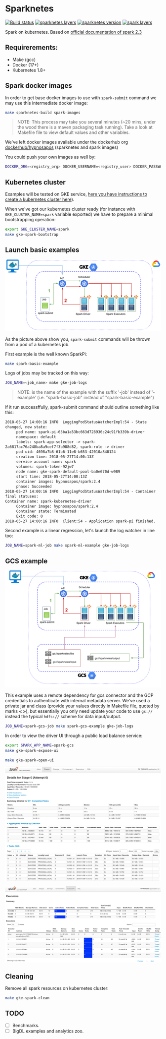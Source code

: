 # Sparknetes
[![Build status](https://circleci.com/gh/hypnosapos/sparknetes/tree/master.svg?style=svg "Build status")](https://circleci.com/gh/hypnosapos/sparknetes/tree/master)
[![sparknetes layers](https://images.microbadger.com/badges/image/hypnosapos/sparknetes.svg "sparknetes layers")](https://microbadger.com/images/hypnosapos/sparknetes)
[![sparknetes version](https://images.microbadger.com/badges/version/hypnosapos/sparknetes.svg "sparknetes version")](https://microbadger.com/images/hypnosapos/sparknetes)
[![spark layers](https://images.microbadger.com/badges/image/hypnosapos/spark.svg "spark layers")](https://microbadger.com/images/hypnosapos/spark)

Spark on kubernetes. Based on [official documentation of spark 2.3](https://spark.apache.org/docs/2.3.0/running-on-kubernetes.html)

## Requirerements:

- Make (gcc)
- Docker (17+)
- Kubernetes 1.8+ 

## Spark docker images

In order to get base docker images to use with `spark-submit` command we may use this intermediate docker image:

```bash
make sparknetes-build spark-images
```
> NOTE: This process may take you several minutes (~20 mins, under the wood there is a maven packaging task running).
 Take a look at Makefile file to view default values and other variables.

We've left docker images available under the dockerhub org [dockerhub/hypnosapos](https://hub.docker.com/r/hypnosapos/) (sparknetes and spark images)

You could push your own images as well by:

```bash
DOCKER_ORG=<registry_org> DOCKER_USERNAME=<registry_user> DOCKER_PASSWORD=<registry_pass> make sparknetes-build spark-images
```

## Kubernetes cluster

Examples will be tested on GKE service, [here you have instructions to create a kubernetes cluster here](https://github.com/hypnosapos/k8s-gke)).

When we've got our kubernetes cluster ready (for instance with `GKE_CLUSTER_NAME=spark` variable exported) we have to prepare a minimal bootstrapping operation:

```bash
export GKE_CLUSTER_NAME=spark
make gke-spark-bootstrap
```

## Launch basic examples

![Spark on kubernetes](sparknetes_basic.png)

As the picture above show you, `spark-submit` commands will be thrown from a pod of a kubernetes job.

First example is the well known SparkPi:
```bash
make spark-basic-example
```

Logs of jobs may be tracked on this way:
```bash
JOB_NAME=<job_name> make gke-job-logs
```
> NOTE: <job-name> is the name of the example with the suffix '-job' instead of '-example' (i.e. "spark-basic-job" instead of "spark-basic-example")

If it run successffully, spark-submit command should outline something like this:
```
2018-05-27 14:00:16 INFO  LoggingPodStatusWatcherImpl:54 - State changed, new state:
	 pod name: spark-pi-63ba1a53bc663d728936c24c91fb339b-driver
	 namespace: default
	 labels: spark-app-selector -> spark-2a6817ac76a248ba8a9cef7f3b988d82, spark-role -> driver
	 pod uid: 4698a7b8-61b6-11e8-b653-42010a840124
	 creation time: 2018-05-27T14:00:13Z
	 service account name: spark
	 volumes: spark-token-92jw7
	 node name: gke-spark-default-pool-ba0e670d-w989
	 start time: 2018-05-27T14:00:13Z
	 container images: hypnosapos/spark:2.4
	 phase: Succeeded
2018-05-27 14:00:16 INFO  LoggingPodStatusWatcherImpl:54 - Container final statuses:
Container name: spark-kubernetes-driver
	 Container image: hypnosapos/spark:2.4
	 Container state: Terminated
	 Exit code: 0
2018-05-27 14:00:16 INFO  Client:54 - Application spark-pi finished.
```

Second example is a linear regression, let's launch the log watcher in line too:
```bash
JOB_NAME=spark-ml-job make spark-ml-example gke-job-logs
```

## GCS example

![GCS and Spark on kubernetes](sparknetes_gcs.png)

This example uses a remote dependency for gcs connector and the GCP credentials to authenticate with internal metadata server.
We've used a private jar and class (provide your values directly in Makefile file, quoted by marks **\< \>**), but essentially you only need update your code to use `gs://` instead the typical `hdfs://` scheme for data input/output.

```bash
JOB_NAME=spark-gcs-job make spark-gcs-example gke-job-logs
```

In order to view the driver UI through a public load balance service:
```bash
export SPARK_APP_NAME=spark-gcs
make gke-spark-expose-ui
```

```bash
make gke-spark-open-ui
```

![Driver UI - Stages](sparknetes_stages.png)

![Driver UI - Executors](sparknetes_executors.png)

## Cleaning

Remove all spark resources on kubernetes cluster:

```bash
make gke-spark-clean
```

## TODO
- [ ] Benchmarks.
- [ ] BigDL examples and analytics zoo.
